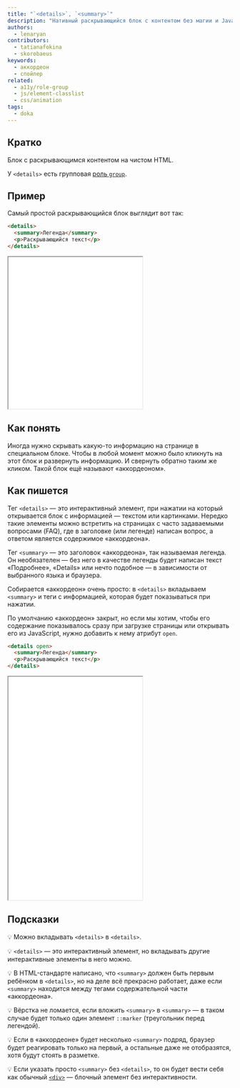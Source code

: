 ```yaml
---
title: "`<details>`, `<summary>`"
description: "Нативный раскрывающийся блок с контентом без магии и JavaScript."
authors:
  - lenaryan
contributors:
  - tatianafokina
  - skorobaeus
keywords:
  - аккордеон
  - спойлер
related:
  - a11y/role-group
  - js/element-classlist
  - css/animation
tags:
  - doka
---
```


## Кратко

Блок с раскрывающимся контентом на чистом HTML.

У `<details>` есть групповая [роль `group`](/a11y/role-group/).

## Пример

Самый простой раскрывающийся блок выглядит вот так:

```html
<details>
  <summary>Легенда</summary>
  <p>Раскрывающийся текст</p>
</details>
```

<iframe title="details и summary" src="demos/details-summary/" height="340"></iframe>

## Как понять

Иногда нужно скрывать какую-то информацию на странице в специальном блоке. Чтобы в любой момент можно было кликнуть на этот блок и развернуть информацию. И свернуть обратно таким же кликом. Такой блок ещё называют «аккордеоном».

## Как пишется

Тег `<details>` — это интерактивный элемент, при нажатии на который открывается блок с информацией — текстом или картинками. Нередко такие элементы можно встретить на страницах с часто задаваемыми вопросами (FAQ), где в заголовке (или легенде) написан вопрос, а ответом является содержимое «аккордеона».

Тег `<summary>` — это заголовок «аккордеона», так называемая легенда. Он необязателен — без него в качестве легенды будет написан текст «Подробнее», «Details» или нечто подобное — в зависимости от выбранного языка и браузера.

Собирается «аккордеон» очень просто: в `<details>` вкладываем `<summary>` и теги с информацией, которая будет показываться при нажатии.

По умолчанию «аккордеон» закрыт, но если мы хотим, чтобы его содержание показывалось сразу при загрузке страницы или открывать его из JavaScript, нужно добавить к нему атрибут `open`.

```html
<details open>
  <summary>Легенда</summary>
  <p>Раскрывающийся текст</p>
</details>
```

<iframe title="Открытый аккордеон" src="demos/details-open/" height="500"></iframe>

## Подсказки

💡 Можно вкладывать `<details>` в `<details>`.

💡 `<details>` — это интерактивный элемент, но вкладывать другие интерактивные элементы в него можно.

💡 В HTML-стандарте написано, что `<summary>` должен быть первым ребёнком в `<details>`, но на деле всё прекрасно работает, даже если `<summary>` находится между тегами содержательной части «аккордеона».

💡 Вёрстка не ломается, если вложить `<summary>` в `<summary>` — в таком случае будет только один элемент `::marker` (треугольник перед легендой).

💡 Если в «аккордеоне» будет несколько `<summary>` подряд, браузер будет реагировать только на первый, а остальные даже не отобразятся, хотя будут стоять в разметке.

💡 Если указать просто `<summary>` без `<details>`, то он будет вести себя как обычный [`<div>`](/html/div/) — блочный элемент без интерактивности.
